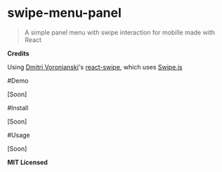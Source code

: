 # swipe-menu-panel
> A simple panel menu with swipe interaction for mobille made with React

**Credits**

Using [Dmitri Voronianski]'s [react-swipe], which uses [Swipe.js]

#Demo

[Soon]

#Install

[Soon]

#Usage

[Soon]

**MIT Licensed**

[Dmitri Voronianski]: <https://github.com/voronianski>
[react-swipe]: <https://github.com/voronianski/react-swipe>
[Swipe.js]: <https://github.com/thebird/swipe>


